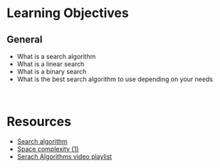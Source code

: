 # Learning Objectives
## General

* What is a search algorithm
* What is a linear search
* What is a binary search
* What is the best search algorithm to use depending on your needs
<br>

# Resources

* [Search algorithm](https://intranet.alxswe.com/rltoken/ap2kuRv8qrUMyQ0-MY3EXw)
* [Space complexity (1)](https://intranet.alxswe.com/rltoken/QK9ENdoTyqGs0d4_M3XE3g)
* [Serach Algorithms video playlist](https://intranet.alxswe.com/rltoken/_4-JUPlg6lfKZO2YPHCA7g)
